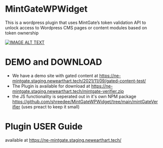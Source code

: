 # MintGateWPWidget
This is a wordpress plugin that uses MintGate’s token validation API to unlock access to Wordpress CMS pages or content modules based on token ownership


[![IMAGE ALT TEXT](http://img.youtube.com/vi/HrllTGkM1l0/0.jpg)](https://youtu.be/HrllTGkM1l0 "NE Mintgate wordpress plugin")


# DEMO and DOWNLOAD
* We have a demo site with gated content at https://ne-mintgate.staging.newearthart.tech/2021/11/09/gated-content-test/
* The Plugin is available for download at https://ne-mintgate.staging.newearthart.tech/mintgate-verifier.zip
* the JS functionality is seperated out in it's own NPM package https://github.com/shreedee/MintGateWPWidget/tree/main/mintGateVerifier (uses preact to keep it small)

# Plugin USER Guide 
available at https://ne-mintgate.staging.newearthart.tech/






